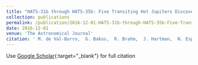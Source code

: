 ```yaml
---
title: "HATS-31b through HATS-35b: Five Transiting Hot Jupiters Discovered By the HATSouth Survey"
collection: publications
permalink: /publication/2016-12-01-HATS-31b-through-HATS-35b-Five-Transiting-Hot-Jupiters-Discovered-By-the-HATSouth-Survey
date: 2016-12-01
venue: 'The Astronomical Journal'
citation: ' M. de Val-Borro,  G. Bakos,  R. Brahm,  J. Hartman,  N. Espinoza,  K. Penev,  S. Ciceri,  A. Jordán,  W. Bhatti,  Z. Csubry,  D. Bayliss,  J. Bento,  G. Zhou,  M. Rabus,  L. Mancini,  T. Henning,  B. Schmidt,  T. Tan,  C. Tinney,  D. Wright,  L. Kedziora-Chudczer,  J. Bailey,  V. Suc,  S. Durkan,  J. Lázár,  I. Papp,  P. Sári, &quot;HATS-31b through HATS-35b: Five Transiting Hot Jupiters Discovered By the HATSouth Survey.&quot; The Astronomical Journal, 2016.'
---
```

Use [Google Scholar](https://scholar.google.com/scholar?q=HATS+31b+through+HATS+35b:+Five+Transiting+Hot+Jupiters+Discovered+By+the+HATSouth+Survey){:target="_blank"} for full citation